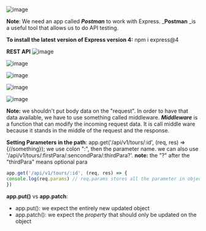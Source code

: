 ![image](https://user-images.githubusercontent.com/77439221/192992696-94f2c497-8f43-4fb6-9a4d-9e92214767e1.png)

**Note**: We need an app called _**Postman**_ to work with Express. _**Postman** _is a useful tool that allows us to do API testing.

**To install the latest version of Express version 4:** npm i express@4

**REST API**
![image](https://user-images.githubusercontent.com/77439221/193010316-04f55dfa-5a04-46f3-ba89-c22ff38df9d7.png)

![image](https://user-images.githubusercontent.com/77439221/193010776-2b322ce2-d2d7-4948-abcf-e9a66b081370.png)

![image](https://user-images.githubusercontent.com/77439221/193011559-7195cc65-8c06-4ffb-8f8d-82dcfa8b6b16.png)

![image](https://user-images.githubusercontent.com/77439221/193012144-c778a70a-6a53-4b87-98a5-a761ca2b0be6.png)

![image](https://user-images.githubusercontent.com/77439221/193012731-7bd6d28c-c9d5-4a01-8564-e6438c6d5325.png)

**Note:** we shouldn't put body data on the "request". In order to have that data available, we have to use something called middleware.
_**Middleware**_ is a function that can modify the incoming request data. It is call middle ware because it stands in the middle of the request and the response.

**Setting Parameters in the path**: app.get('/api/v1/tours/:id', (req, res) => {//something}); we use colon ":", then the parameter name. we can also use '/api/v1/tours/:firstPara/:sencondPara/:thirdPara?'. **note:** the "?" after the "thirdPara" means optional para

````JavaScript
app.get('/api/v1/tours/:id', (req, res) => {
console.log(req.params) // req.params stores all the parameter in object formate 
})
````

**app.put()** vs **app.patch**: 
- app.put(): we expect the entirely new updated object
- app.patch(): we expect the _property_ that should only be updated on the object 

